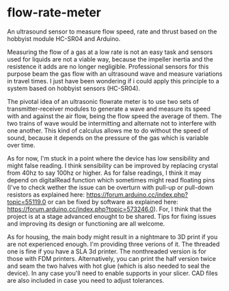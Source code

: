 # flow-rate-meter
An ultrasound sensor to measure flow speed, rate and thrust based on the hobbyist module HC-SR04 and Arduino.

Measuring the flow of a gas at a low rate is not an easy task and sensors used for liquids are not a viable way, because the impeller inertia and the resistence it adds are no longer negligible. Professional sensors for this purpose beam the gas flow with an ultrasound wave and measure variations in travel times. I just have been wondering if i could apply this principle to a system based on hobbyist sensors (HC-SR04).

The pivotal idea of an ultrasonic flowrate meter is to use two sets of transmitter-receiver modules to generate a wave and measure its speed with and against the air flow, being the flow speed the average of them. The two trains of wave would be intermitting and alternate not to interfere with one another. This kind of calculus allows me to do without the speed of sound, because it depends on the pressure of the gas which is variable over time.

As for now, I'm stuck in a point where the device has low sensibility and might false reading. I think sensibility can be improved by replacing crystal from 40hz to say 100hz or higher. As for false readings, I think it may depend on digitalRead function which sometimes might read floating pins (I've to check wether the issue can be overturn with pull-up or pull-down resistors as explained here: https://forum.arduino.cc/index.php?topic=55119.0 or can be fixed by software as explained here: https://forum.arduino.cc/index.php?topic=573246.0). For, I think that the project is at a stage advanced enought to be shared. Tips for fixing issues and improving its design or functioning are all welcome.

As for housing, the main body might result in a nightmare to 3D print if you are not experienced enough. I'm providing three verions of it. The threaded one is fine if you have a SLA 3d printer. The nonthreaded version is for those with FDM printers. Alternatively, you can print the half version twice and seam the two halves with hot glue (which is also needed to seal the device). In any case you'll need to enable supports in your slicer. CAD files are also included in case you need to adjust tolerances.
